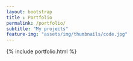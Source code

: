 ```yaml
--- 
layout: bootstrap 
title : Portfolio 
permalink: /portfolio/
subtitle: "My projects" 
feature-img: "assets/img/thumbnails/code.jpg"
---
```


{% include portfolio.html %}

